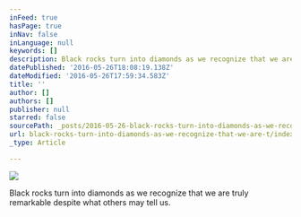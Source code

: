 ```yaml
---
inFeed: true
hasPage: true
inNav: false
inLanguage: null
keywords: []
description: Black rocks turn into diamonds as we recognize that we are truly remarkable despite what others may tell us.
datePublished: '2016-05-26T18:08:19.138Z'
dateModified: '2016-05-26T17:59:34.583Z'
title: ''
author: []
authors: []
publisher: null
starred: false
sourcePath: _posts/2016-05-26-black-rocks-turn-into-diamonds-as-we-recognize-that-we-are-t.md
url: black-rocks-turn-into-diamonds-as-we-recognize-that-we-are-t/index.html
_type: Article

---
```

![](https://the-grid-user-content.s3-us-west-2.amazonaws.com/b9b99ff6-db36-440a-8ae8-14cd0f9477a8.jpg)

Black rocks turn into diamonds as we recognize that we are truly remarkable despite what others may tell us.